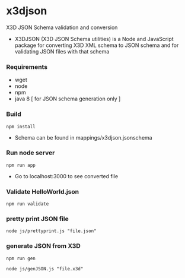 # x3djson
X3D JSON Schema validation and conversion

* X3DJSON (X3D JSON Schema utilities) is a Node and JavaScript package for converting X3D XML schema to JSON schema and for validating JSON files with that schema


### Requirements

* wget
* node
* npm
* java 8 [ for JSON schema generation only ]

### Build

```
npm install
```

* Schema can be found in mappings/x3djson.jsonschema

### Run node server

```
npm run app
```

* Go to localhost:3000 to see converted file

### Validate HelloWorld.json

```
npm run validate
```

### pretty print JSON file

```
node js/prettyprint.js "file.json"
```


### generate JSON from X3D

```
npm run gen
```
```
node js/genJSON.js "file.x3d"
```
